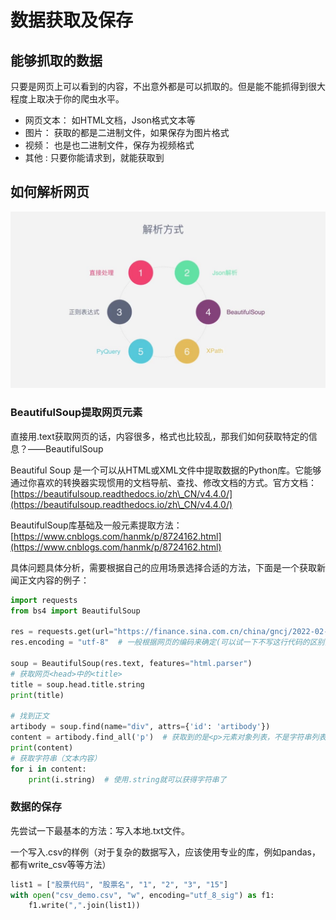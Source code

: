 # 数据获取及保存

## 能够抓取的数据

只要是网页上可以看到的内容，不出意外都是可以抓取的。但是能不能抓得到很大程度上取决于你的爬虫水平。

* 网页文本： 如HTML文档，Json格式文本等
* 图片： 获取的都是二进制文件，如果保存为图片格式
* 视频： 也是也二进制文件，保存为视频格式
* 其他 : 只要你能请求到，就能获取到

## 如何解析网页

![](<../.gitbook/assets/image (4) (1).png>)

### BeautifulSoup提取网页元素

直接用.text获取网页的话，内容很多，格式也比较乱，那我们如何获取特定的信息？——BeautifulSoup

Beautiful Soup 是一个可以从HTML或XML文件中提取数据的Python库。它能够通过你喜欢的转换器实现惯用的文档导航、查找、修改文档的方式。官方文档：[https://beautifulsoup.readthedocs.io/zh\_CN/v4.4.0/](https://beautifulsoup.readthedocs.io/zh\_CN/v4.4.0/)

BeautifulSoup库基础及一般元素提取方法：[https://www.cnblogs.com/hanmk/p/8724162.html](https://www.cnblogs.com/hanmk/p/8724162.html)

具体问题具体分析，需要根据自己的应用场景选择合适的方法，下面是一个获取新闻正文内容的例子：

```python
import requests
from bs4 import BeautifulSoup

res = requests.get(url="https://finance.sina.com.cn/china/gncj/2022-02-23/doc-imcwiwss2403820.shtml")
res.encoding = "utf-8"  # 一般根据网页的编码来确定(可以试一下不写这行代码的区别)

soup = BeautifulSoup(res.text, features="html.parser")
# 获取网页<head>中的<title>
title = soup.head.title.string
print(title)

# 找到正文
artibody = soup.find(name="div", attrs={'id': 'artibody'})
content = artibody.find_all('p')  # 获取到的是<p>元素对象列表，不是字符串列表
print(content)
# 获取字符串（文本内容）
for i in content:
    print(i.string)  # 使用.string就可以获得字符串了
```

### 数据的保存

先尝试一下最基本的方法：写入本地.txt文件。

一个写入.csv的样例（对于复杂的数据写入，应该使用专业的库，例如pandas，都有write\_csv等等方法）

```python
list1 = ["股票代码", "股票名", "1", "2", "3", "15"]
with open("csv_demo.csv", "w", encoding="utf_8_sig") as f1:
    f1.write(",".join(list1))
```
